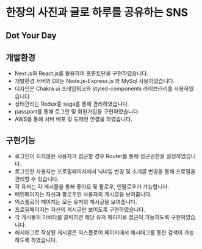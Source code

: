 # 한장의 사진과 글로 하루를 공유하는 SNS
## Dot Your Day
## 개발환경
 + Next.js와 React.js를 활용하여 프론트단을 구현하였습니다.
 + 개발환경 서버와 DB는 Node.js-Express.js 와 MySql 사용하였습니다.
 + 디자인은 Chakra ui 프레임워크와 styled-components 라이브러리를 사용하였습니다.
 + 상태관리는 Redux중 saga를 통해 관리하였습니다.
 + passport를 통해 로그인 및 회원가입을 구현하였습니다.
 + AWS를 통해 서버 배포 및 도메인 연결을 하였습니다.
 
## 구현기능
 + 로그인이 되지않은 사용자가 접근할 경우 Router를 통해 접근권한을 설정하였습니다.
 + 로그인한 사용자는 프로필페이지에서 닉네임 변경 및 소개글 변경을 통해 프로필을 관리할 수 있습니다.
 + 각 유저는 각 게시물을 통해 좋아요 및 팔로우, 언팔로우가 가능합니다.
 + 메인페이지는 자신과 팔로우된 사용자의 게시글을 보여줍니다.
 + 익스플로어 페이지는 모든 유저의 게시글을 보여줍니다.
 + 프로필페이지는 자신의 게시글만 보이도록 구현하였습니다.
 + 각 게시물의 아바타를 클릭하면 해당 유저 페이지로 접근이 가능하도록 구현하였습니다.
 + 해시태그로 작성된 게시글은 익스플로어 페이지에서 해시태그를 통한 검색이 가능하도록 하였습니다.
 
